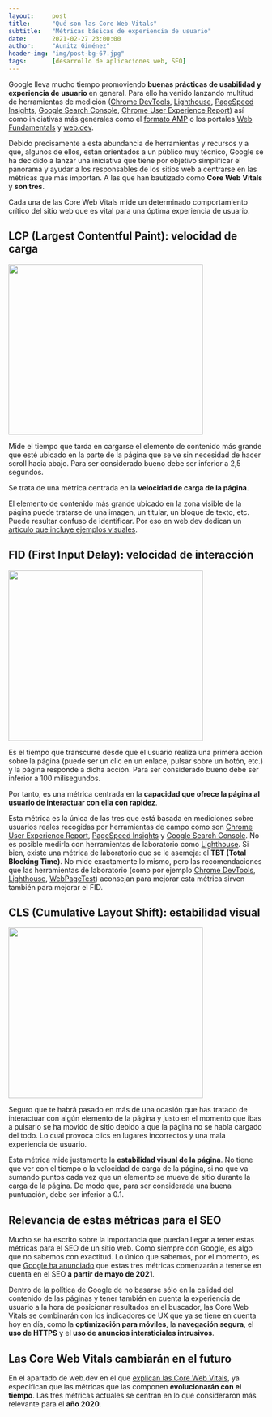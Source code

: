 ```yaml
---
layout:     post
title:      "Qué son las Core Web Vitals"
subtitle:   "Métricas básicas de experiencia de usuario"
date:       2021-02-27 23:00:00
author:     "Aunitz Giménez"
header-img: "img/post-bg-67.jpg"
tags:       [desarrollo de aplicaciones web, SEO]
---
```


<p>Google lleva mucho tiempo promoviendo <strong>buenas prácticas de usabilidad y experiencia de usuario </strong>en general. Para ello ha venido lanzando multitud de herramientas de medición (<a href="https://developers.google.com/web/tools/chrome-devtools" target="_blank" rel="noopener noreferrer">Chrome DevTools</a>, <a href="https://developers.google.com/web/tools/lighthouse" target="_blank" rel="noopener noreferrer">Lighthouse</a>, <a href="https://developers.google.com/speed/pagespeed/insights/?hl=es" target="_blank" rel="noopener noreferrer">PageSpeed Insights</a>, <a href="https://search.google.com/search-console/about" target="_blank" rel="noopener noreferrer">Google Search Console</a>, <a href="https://developers.google.com/web/tools/chrome-user-experience-report" target="_blank" rel="noopener noreferrer">Chrome User Experience Report</a>) así como iniciativas más generales como el <a href="https://amp.dev/" target="_blank" rel="noopener noreferrer">formato AMP</a> o los portales <a href="https://developers.google.com/web/fundamentals" target="_blank" rel="noopener noreferrer">Web Fundamentals</a> y <a href="https://web.dev/" target="_blank" rel="noopener noreferrer">web.dev</a>.</p>

<p>Debido precisamente a esta abundancia de herramientas y recursos y a que, algunos de ellos, están orientados a un público muy técnico, Google se ha decidido a lanzar una iniciativa que tiene por objetivo simplificar el panorama y ayudar a los responsables de los sitios web a centrarse en las métricas que más importan. A las que han bautizado como <strong>Core Web Vitals</strong> y <strong>son tres</strong>.</p>

<p>Cada una de las Core Web Vitals mide un determinado comportamiento crítico del sitio web que es vital para una óptima experiencia de usuario.</p>

<h2>LCP (Largest Contentful Paint): velocidad de carga</h2>

<p><img src="{{ site.baseurl }}/img/que-son-las-core-web-vitals-01.png" width="384" height="336" loading="lazy" alt=""></p>

<p>Mide el tiempo que tarda en cargarse el elemento de contenido más grande que esté ubicado en la parte de la página que se ve sin necesidad de hacer scroll hacia abajo. Para ser considerado bueno debe ser inferior a 2,5 segundos.</p>

<p>Se trata de una métrica centrada en la <strong>velocidad de carga de la página</strong>.</p>

<p>El elemento de contenido más grande ubicado en la zona visible de la página puede tratarse de una imagen, un titular, un bloque de texto, etc. Puede resultar confuso de identificar. Por eso en web.dev dedican un <a href="https://web.dev/lcp/" target="_blank" rel="noopener noreferrer">artículo que incluye ejemplos visuales</a>.</p>

<h2>FID (First Input Delay): velocidad de interacción</h2>

<p><img src="{{ site.baseurl }}/img/que-son-las-core-web-vitals-02.png" width="384" height="336" loading="lazy" alt=""></p>

<p>Es el tiempo que transcurre desde que el usuario realiza una primera acción sobre la página (puede ser un clic en un enlace, pulsar sobre un botón, etc.) y la página responde a dicha acción. Para ser considerado bueno debe ser inferior a 100 milisegundos.</p>

<p>Por tanto, es una métrica centrada en la <strong>capacidad que ofrece la página al usuario de interactuar con ella con rapidez</strong>.</p>

<p>Esta métrica es la única de las tres que está basada en mediciones sobre usuarios reales recogidas por herramientas de campo como son <a href="https://developers.google.com/web/tools/chrome-user-experience-report" target="_blank" rel="noopener noreferrer">Chrome User Experience Report</a>, <a href="https://developers.google.com/speed/pagespeed/insights/?hl=es" target="_blank" rel="noopener noreferrer">PageSpeed Insights</a> y <a href="https://support.google.com/webmasters/answer/9205520" target="_blank" rel="noopener noreferrer">Google Search Console</a>. No es posible medirla con herramientas de laboratorio como <a href="https://developers.google.com/web/tools/lighthouse" target="_blank" rel="noopener noreferrer">Lighthouse</a>. Si bien, existe una métrica de laboratorio que se le asemeja: el <strong>TBT (Total Blocking Time)</strong>. No mide exactamente lo mismo, pero las recomendaciones que las herramientas de laboratorio (como por ejemplo <a href="https://developers.google.com/web/tools/chrome-devtools/" target="_blank" rel="noopener noreferrer">Chrome DevTools</a>, <a href="https://developers.google.com/web/tools/lighthouse" target="_blank" rel="noopener noreferrer">Lighthouse</a>, <a href="https://www.webpagetest.org/" target="_blank" rel="noopener noreferrer">WebPageTest</a>) aconsejan para mejorar esta métrica sirven también para mejorar el FID.</p>

<h2>CLS (Cumulative Layout Shift): estabilidad visual</h2>

<p><img src="{{ site.baseurl }}/img/que-son-las-core-web-vitals-03.png" width="384" height="336" loading="lazy" alt=""></p>

<p>Seguro que te habrá pasado en más de una ocasión que has tratado de interactuar con algún elemento de la página y justo en el momento que ibas a pulsarlo se ha movido de sitio debido a que la página no se había cargado del todo. Lo cual provoca clics en lugares incorrectos y una mala experiencia de usuario.</p>

<p>Esta métrica mide justamente la <strong>estabilidad visual de la página</strong>. No tiene que ver con el tiempo o la velocidad de carga de la página, si no que va sumando puntos cada vez que un elemento se mueve de sitio durante la carga de la página. De modo que, para ser considerada una buena puntuación, debe ser inferior a 0.1.</p>

<h2>Relevancia de estas métricas para el SEO</h2>
<p>Mucho se ha escrito sobre la importancia que puedan llegar a tener estas métricas para el SEO de un sitio web. Como siempre con Google, es algo que no sabemos con exactitud. Lo único que sabemos, por el momento, es que <a href="https://developers.google.com/search/blog/2020/11/timing-for-page-experience" target="_blank" rel="noopener noreferrer">Google ha anunciado</a> que estas tres métricas comenzarán a tenerse en cuenta en el SEO <strong>a partir de mayo de 2021</strong>.</p>

<p>Dentro de la política de Google de no basarse sólo en la calidad del contenido de las páginas y tener también en cuenta la experiencia de usuario a la hora de posicionar resultados en el buscador, las Core Web Vitals se combinarán con los indicadores de UX que ya se tiene en cuenta hoy en día, como la <strong>optimización para móviles</strong>, la <strong>navegación segura</strong>, el <strong>uso de HTTPS</strong> y el <strong>uso de anuncios intersticiales intrusivos</strong>.</p>

<h2>Las Core Web Vitals cambiarán en el futuro</h2>
<p>En el apartado de web.dev en el que <a href="https://web.dev/vitals/" target="_blank" rel="noopener noreferrer">explican las Core Web Vitals</a>, ya especifican que las métricas que las componen <strong>evolucionarán con el tiempo</strong>. Las tres métricas actuales se centran en lo que consideraron más relevante para el <strong>año 2020</strong>.</p>